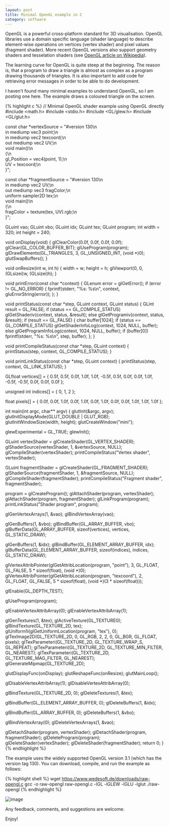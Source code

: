 ```yaml
---
layout: post
title: Minimal OpenGL example in C
category: software
---
```


OpenGL is a powerful cross-platform standard for 3D visualisation.
OpenGL libraries use a domain specific language (shader language) to describe element-wise operations on vertices (vertex shader) and pixel values (fragment shader).
More recent OpenGL versions also support geometry shaders and tesselation shaders (see [OpenGL article on Wikipedia](https://de.wikipedia.org/wiki/OpenGL_Shading_Language)).

The learning curve for OpenGL is quite steep at the beginning.
The reason is, that a program to draw a triangle is almost as complex as a program drawing thousands of triangles.
It is also important to add code for retrieving error messages in order to be able to do development.

I haven't found many minimal examples to understand OpenGL, so I am posting one here.
The example draws a coloured triangle on the screen.

{% highlight c %}
// Minimal OpenGL shader example using OpenGL directly
#include <math.h>
#include <stdio.h>
#include <GL/glew.h>
#include <GL/glut.h>


const char *vertexSource = "#version 130\n\
in mediump vec3 point;\n\
in mediump vec2 texcoord;\n\
out mediump vec2 UV;\n\
void main()\n\
{\n\
  gl_Position = vec4(point, 1);\n\
  UV = texcoord;\n\
}";

const char *fragmentSource = "#version 130\n\
in mediump vec2 UV;\n\
out mediump vec3 fragColor;\n\
uniform sampler2D tex;\n\
void main()\n\
{\n\
  fragColor = texture(tex, UV).rgb;\n\
}";

GLuint vao;
GLuint vbo;
GLuint idx;
GLuint tex;
GLuint program;
int width = 320;
int height = 240;

void onDisplay(void)
{
  glClearColor(0.0f, 0.0f, 0.0f, 0.0f);
  glClear(GL_COLOR_BUFFER_BIT);
  glUseProgram(program);
  glDrawElements(GL_TRIANGLES, 3, GL_UNSIGNED_INT, (void *)0);
  glutSwapBuffers();
}

void onResize(int w, int h)
{
  width = w; height = h;
  glViewport(0, 0, (GLsizei)w, (GLsizei)h);
}

void printError(const char *context)
{
  GLenum error = glGetError();
  if (error != GL_NO_ERROR) {
    fprintf(stderr, "%s: %s\n", context, gluErrorString(error));
  };
}

void printStatus(const char *step, GLuint context, GLuint status)
{
  GLint result = GL_FALSE;
  if (status == GL_COMPILE_STATUS)
    glGetShaderiv(context, status, &result);
  else
    glGetProgramiv(context, status, &result);
  if (result == GL_FALSE) {
    char buffer[1024];
    if (status == GL_COMPILE_STATUS)
      glGetShaderInfoLog(context, 1024, NULL, buffer);
    else
      glGetProgramInfoLog(context, 1024, NULL, buffer);
    if (buffer[0])
      fprintf(stderr, "%s: %s\n", step, buffer);
  };
}

void printCompileStatus(const char *step, GLuint context)
{
  printStatus(step, context, GL_COMPILE_STATUS);
}

void printLinkStatus(const char *step, GLuint context)
{
  printStatus(step, context, GL_LINK_STATUS);
}

GLfloat vertices[] = {
   0.5f,  0.5f,  0.0f, 1.0f, 1.0f,
  -0.5f,  0.5f,  0.0f, 0.0f, 1.0f,
  -0.5f, -0.5f,  0.0f, 0.0f, 0.0f
};

unsigned int indices[] = { 0, 1, 2 };

float pixels[] = {
  0.0f, 0.0f, 1.0f, 0.0f, 1.0f, 0.0f,
  1.0f, 0.0f, 0.0f, 1.0f, 1.0f, 1.0f
};

int main(int argc, char** argv)
{
  glutInit(&argc, argv);
  glutInitDisplayMode(GLUT_DOUBLE | GLUT_RGB);
  glutInitWindowSize(width, height);
  glutCreateWindow("mini");

  glewExperimental = GL_TRUE;
  glewInit();

  GLuint vertexShader = glCreateShader(GL_VERTEX_SHADER);
  glShaderSource(vertexShader, 1, &vertexSource, NULL);
  glCompileShader(vertexShader);
  printCompileStatus("Vertex shader", vertexShader);

  GLuint fragmentShader = glCreateShader(GL_FRAGMENT_SHADER);
  glShaderSource(fragmentShader, 1, &fragmentSource, NULL);
  glCompileShader(fragmentShader);
  printCompileStatus("Fragment shader", fragmentShader);

  program = glCreateProgram();
  glAttachShader(program, vertexShader);
  glAttachShader(program, fragmentShader);
  glLinkProgram(program);
  printLinkStatus("Shader program", program);

  glGenVertexArrays(1, &vao);
  glBindVertexArray(vao);

  glGenBuffers(1, &vbo);
  glBindBuffer(GL_ARRAY_BUFFER, vbo);
  glBufferData(GL_ARRAY_BUFFER, sizeof(vertices), vertices, GL_STATIC_DRAW);

  glGenBuffers(1, &idx);
  glBindBuffer(GL_ELEMENT_ARRAY_BUFFER, idx);
  glBufferData(GL_ELEMENT_ARRAY_BUFFER, sizeof(indices), indices, GL_STATIC_DRAW);

  glVertexAttribPointer(glGetAttribLocation(program, "point"), 3, GL_FLOAT, GL_FALSE, 5 * sizeof(float), (void *)0);
  glVertexAttribPointer(glGetAttribLocation(program, "texcoord"), 2, GL_FLOAT, GL_FALSE, 5 * sizeof(float), (void *)(3 * sizeof(float)));

  glEnable(GL_DEPTH_TEST);

  glUseProgram(program);

  glEnableVertexAttribArray(0);
  glEnableVertexAttribArray(1);

  glGenTextures(1, &tex);
  glActiveTexture(GL_TEXTURE0);
  glBindTexture(GL_TEXTURE_2D, tex);
  glUniform1i(glGetUniformLocation(program, "tex"), 0);
  glTexImage2D(GL_TEXTURE_2D, 0, GL_RGB, 2, 2, 0, GL_BGR, GL_FLOAT, pixels);
  glTexParameteri(GL_TEXTURE_2D, GL_TEXTURE_WRAP_S, GL_REPEAT);
  glTexParameteri(GL_TEXTURE_2D, GL_TEXTURE_MIN_FILTER, GL_NEAREST);
  glTexParameteri(GL_TEXTURE_2D, GL_TEXTURE_MAG_FILTER, GL_NEAREST);
  glGenerateMipmap(GL_TEXTURE_2D);

  glutDisplayFunc(onDisplay);
  glutReshapeFunc(onResize);
  glutMainLoop();

  glDisableVertexAttribArray(1);
  glDisableVertexAttribArray(0);

  glBindTexture(GL_TEXTURE_2D, 0);
  glDeleteTextures(1, &tex);

  glBindBuffer(GL_ELEMENT_ARRAY_BUFFER, 0);
  glDeleteBuffers(1, &idx);

  glBindBuffer(GL_ARRAY_BUFFER, 0);
  glDeleteBuffers(1, &vbo);

  glBindVertexArray(0);
  glDeleteVertexArrays(1, &vao);

  glDetachShader(program, vertexShader);
  glDetachShader(program, fragmentShader);
  glDeleteProgram(program);
  glDeleteShader(vertexShader);
  glDeleteShader(fragmentShader);
  return 0;
}
{% endhighlight %}

The example uses the widely supported OpenGL version 3.1 (which has the version tag 130).
You can download, compile, and run the example as follows:

{% highlight shell %}
wget https://www.wedesoft.de/downloads/raw-opengl.c
gcc -o raw-opengl raw-opengl.c -lGL -lGLEW -lGLU -lglut
./raw-opengl
{% endhighlight %}

![image](/pics/triangle.png)

Any feedback, comments, and suggestions are welcome.

Enjoy!
